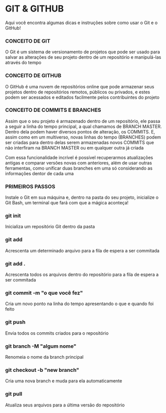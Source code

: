 # GIT & GITHUB

Aqui você encontra algumas dicas e instruções sobre como usar o Git e o GitHub!


### CONCEITO DE GIT
O Git é um sistema de versionamento de projetos que pode ser usado para salvar as alterações de seu projeto dentro de um repositório e manipulá-las através do tempo



### CONCEITO DE GITHUB
O GitHub é uma nuvem de repositórios online que pode armazenar seus projetos dentro de repositórios remotos, públicos ou privados, e estes podem ser acessados e editados facilmente pelos contribuintes do projeto



### CONCEITO DE COMMITS E BRANCHES
Assim que o seu projeto é armazenado dentro de um repositório, ele passa a seguir a linha do tempo principal, a qual chamamos de BRANCH MASTER. Dentro dela podem haver diversos pontos de alteração, os COMMITS. E, assim como em um multiverso, novas linhas do tempo (BRANCHES) podem ser criadas para dentro delas serem armazenadas novos COMMITS que não interfiram na BRANCH MASTER ou em qualquer outra já criada

Com essa funcionalidade incrível é possível recuperarmos atualizações antigas e comparar versões novas com anteriores, além de usar outras ferramentas, como unificar duas branches em uma só considerando as informações dentor de cada uma



### PRIMEIROS PASSOS
Instale o Git em sua máquina e, dentro na pasta do seu projeto, inicialize o Git Bash, um terminal que fará com que a mágica aconteça!



### git init
Inicializa um repositório Git dentro da pasta



### git add <file>
Acrescenta um determinado arquivo para a fila de espera a ser commitada

  

### git add .
Acrescenta todos os arquivos dentro do repositório para a fila de espera a ser commitada


  
### git commit -m "o que você fez"
Cria um novo ponto na linha do tempo apresentando o que e quando foi feito

  

### git push
Envia todos os commits criados para o repositório


  
### git branch -M "algum nome"
Renomeia o nome da branch principal


  
### git checkout -b "new branch"
Cria uma nova branch e muda para ela automaticamente

  
### git pull
Atualiza seus arquivos para a última versão do repositório
